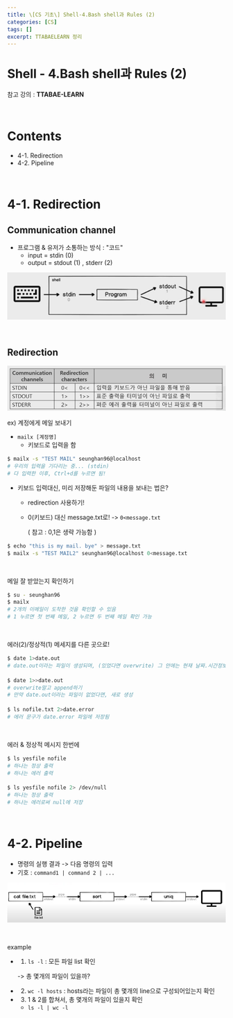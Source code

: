 ```yaml
---
title: \[CS 기초\] Shell-4.Bash shell과 Rules (2)
categories: [CS]
tags: []
excerpt: TTABAELEARN 정리
---
```


# Shell - 4.Bash shell과 Rules (2)

<script src="https://cdn.mathjax.org/mathjax/latest/MathJax.js?config=TeX-AMS-MML_HTMLorMML" type="text/javascript"></script>

참고 강의 : **TTABAE-LEARN**

<br>

# Contents

- 4-1. Redirection
- 4-2. Pipeline

<br>

# 4-1. Redirection

## Communication channel

- 프로그램 & 유저가 소통하는 방식 : "코드"
  - input = stdin (0)
  - output = stdout (1) , stderr (2)

![figure2](/assets/img/cs/img21.png)

<br>

## Redirection

![figure2](/assets/img/cs/img22.png)

ex) 계정에게 메일 보내기

- `mailx [계정명]`
  - 키보드로 입력을 함

```bash
$ mailx -s "TEST MAIL" seunghan96@localhost
# 우리의 입력을 기다리는 중... (stdin)
# 다 입력한 이후, Ctrl+d를 누르면 됨!
```

- 키보드 입력대신, 미리 저장해둔 파일의 내용을 보내는 법은?

  - redirection 사용하기!

  - 0(키보드) 대신 message.txt로! -> `0<message.txt`

    ( 참고 : 0,1은 생략 가능함 )

```bash
$ echo "this is my mail. bye" > message.txt
$ mailx -s "TEST MAIL2" seunghan96@localhost 0<message.txt
```

<br>

메일 잘 받았는지 확인하기

```bash
$ su - seunghan96
$ mailx
# 2개의 이메일이 도착한 것을 확인할 수 있음
# 1 누르면 첫 번째 메일, 2 누르면 두 번째 메일 확인 가능
```

<br>

에러(2)/정상적(1) 메세지를 다른 곳으로!

```bash
$ date 1>date.out
# date.out이라는 파일이 생성되며, (있었다면 overwrite) 그 안에는 현재 날짜.시간정보 포함

$ date 1>>date.out
# overwrite말고 append하기
# 만약 date.out이라는 파일이 없었다면, 새로 생성

$ ls nofile.txt 2>date.error
# 에러 문구가 date.error 파일에 저장됨
```

<br>

에러 & 정상적 메시지 한번에

```bash
$ ls yesfile nofile
# 하나는 정상 출력
# 하나는 에러 출력

$ ls yesfile nofile 2> /dev/null
# 하나는 정상 출력
# 하나는 에러로써 null에 저장
```

<br>

# 4-2. Pipeline

- 명령의 실행 결과 -> 다음 명령의 입력
- 기호 : `command1 | command 2 | ...` 

![figure2](/assets/img/cs/img23.png)

<br>

example

- 1) `ls -l` : 모든 파일 list 확인

  -> 총 몇개의 파일이 있을까?

- 2) `wc -l hosts` : hosts라는 파일이 총 몇개의 line으로 구성되어있는지 확인

- 3) 1 & 2를 합쳐서, 총 몇개의 파일이 있을지 확인

  - `ls -l | wc -l`